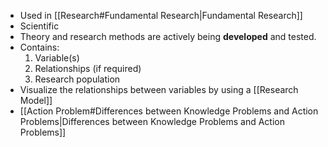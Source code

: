 
- Used in [[Research#Fundamental Research|Fundamental Research]]
- Scientific
- Theory and research methods are actively being **developed** and tested.
- Contains:
	1. Variable(s)
	2. Relationships (if required)
	3. Research population
- Visualize the relationships between variables by using a [[Research Model]]
- [[Action Problem#Differences between Knowledge Problems and Action Problems|Differences between Knowledge Problems and Action Problems]]



